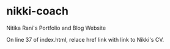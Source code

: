 # nikki-coach
Nitika Rani's Portfolio and Blog Website

On line 37 of index.html, relace href link with link to Nikki's CV.

